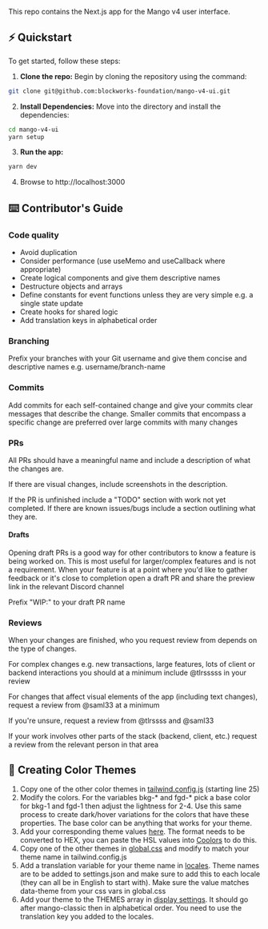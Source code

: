 This repo contains the Next.js app for the Mango v4 user interface.

## ⚡️ Quickstart

To get started, follow these steps:

1. **Clone the repo:** Begin by cloning the repository using the command:

```bash
git clone git@github.com:blockworks-foundation/mango-v4-ui.git
```

2. **Install Dependencies:** Move into the directory and install the dependencies:

```bash
cd mango-v4-ui
yarn setup
```

3. **Run the app:**

```bash
yarn dev
```

4. Browse to http://localhost:3000

## ⌨️ Contributor's Guide

### Code quality

- Avoid duplication
- Consider performance (use useMemo and useCallback where appropriate)
- Create logical components and give them descriptive names
- Destructure objects and arrays
- Define constants for event functions unless they are very simple e.g. a single state update
- Create hooks for shared logic
- Add translation keys in alphabetical order

### Branching

Prefix your branches with your Git username and give them concise and descriptive names
e.g. username/branch-name

### Commits

Add commits for each self-contained change and give your commits clear messages that describe the change. Smaller commits that encompass a specific change are preferred over large commits with many changes

### PRs

All PRs should have a meaningful name and include a description of what the changes are.

If there are visual changes, include screenshots in the description.

If the PR is unfinished include a "TODO" section with work not yet completed. If there are known issues/bugs include a section outlining what they are.

#### Drafts

Opening draft PRs is a good way for other contributors to know a feature is being worked on. This is most useful for larger/complex features and is not a requirement. When your feature is at a point where you'd like to gather feedback or it's close to completion open a draft PR and share the preview link in the relevant Discord channel

Prefix "WIP:" to your draft PR name

### Reviews

When your changes are finished, who you request review from depends on the type of changes.

For complex changes e.g. new transactions, large features, lots of client or backend interactions you should at a minimum include @tlrsssss in your review

For changes that affect visual elements of the app (including text changes), request a review from @saml33 at a minimum

If you're unsure, request a review from @tlrssss and @saml33

If your work involves other parts of the stack (backend, client, etc.) request a review from the relevant person in that area

## 🎨 Creating Color Themes

1. Copy one of the other color themes in [tailwind.config.js](https://github.com/blockworks-foundation/mango-v4-ui/blob/main/tailwind.config.js) (starting line 25)
2. Modify the colors. For the variables bkg-\* and fgd-\* pick a base color for bkg-1 and fgd-1 then adjust the lightness for 2-4. Use this same process to create dark/hover variations for the colors that have these properties. The base color can be anything that works for your theme.
3. Add your corresponding theme values [here](https://github.com/blockworks-foundation/mango-v4-ui/blob/main/styles/colors.ts). The format needs to be converted to HEX, you can paste the HSL values into [Coolors](https://coolors.co/fff05a-ffd25a-ffaa5a-ff785a-191919) to do this.
4. Copy one of the other themes in [global.css](https://github.com/blockworks-foundation/mango-v4-ui/blob/main/styles/globals.css) and modify to match your theme name in tailwind.config.js
5. Add a translation variable for your theme name in [locales](https://github.com/blockworks-foundation/mango-v4-ui/tree/main/public/locales). Theme names are to be added to settings.json and make sure to add this to each locale (they can all be in English to start with). Make sure the value matches data-theme from your css vars in global.css
6. Add your theme to the THEMES array in [display settings](https://github.com/blockworks-foundation/mango-v4-ui/blob/main/components/settings/DisplaySettings.tsx). It should go after mango-classic then in alphabetical order. You need to use the translation key you added to the locales.

